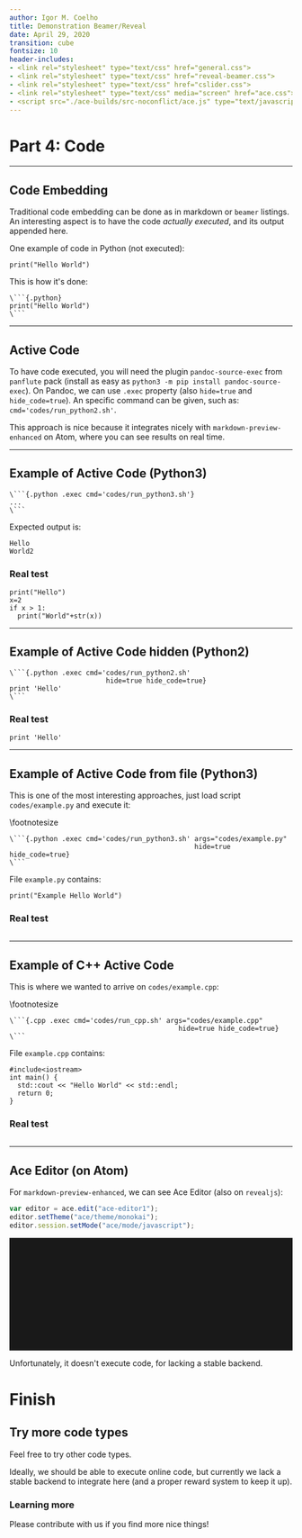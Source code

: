 ```yaml
---
author: Igor M. Coelho
title: Demonstration Beamer/Reveal
date: April 29, 2020
transition: cube
fontsize: 10
header-includes:
- <link rel="stylesheet" type="text/css" href="general.css">
- <link rel="stylesheet" type="text/css" href="reveal-beamer.css">
- <link rel="stylesheet" type="text/css" href="cslider.css">
- <link rel="stylesheet" type="text/css" media="screen" href="ace.css">
- <script src="./ace-builds/src-noconflict/ace.js" type="text/javascript" charset="utf-8"></script>
---
```


# Part 4: Code

--------

## Code Embedding

Traditional code embedding can be done as in markdown or `beamer` listings. An interesting aspect is to have the code *actually executed*, and its output appended here.

One example of code in Python (not executed):
```{.python}
print("Hello World")
```

This is how it's done:
```
\```{.python}
print("Hello World")
\```
```

--------

## Active Code

To have code executed, you will need the plugin `pandoc-source-exec` from `panflute` pack (install as easy as `python3 -m pip install pandoc-source-exec`).
On Pandoc, we can use `.exec` property (also `hide=true` and `hide_code=true`).
An specific command can be given, such as: `cmd='codes/run_python2.sh'`.

This approach is nice because it integrates nicely with `markdown-preview-enhanced` on Atom, where you can see results on real time.


-------

## Example of Active Code (Python3)


```
\```{.python .exec cmd='codes/run_python3.sh'}
...
\```
```

Expected output is:
```
Hello
World2
```

### Real test

```{.python .exec cmd='codes/run_python3.sh'}
print("Hello")
x=2
if x > 1:
  print("World"+str(x))
```


-------

## Example of Active Code hidden (Python2)


```
\```{.python .exec cmd='codes/run_python2.sh'
                        hide=true hide_code=true}
print 'Hello'
\```
```

### Real test

```{.python .exec cmd='codes/run_python2.sh' hide=true hide_code=true }
print 'Hello'
```


--------

## Example of Active Code from file (Python3)

This is one of the most interesting approaches, just load script `codes/example.py` and execute it:


\footnotesize

```
\```{.python .exec cmd='codes/run_python3.sh' args="codes/example.py"
                                              hide=true hide_code=true}
\```
```

File `example.py` contains:
```{.python}
print("Example Hello World")
```

### Real test

```{.python .exec cmd='codes/run_python3.sh' args="codes/example.py" hide=true hide_code=true }
```

-------

## Example of C++ Active Code

This is where we wanted to arrive on `codes/example.cpp`:

\footnotesize

```
\```{.cpp .exec cmd='codes/run_cpp.sh' args="codes/example.cpp"
                                          hide=true hide_code=true}
\```
```

File `example.cpp` contains:
```{.cpp}
#include<iostream>
int main() {
  std::cout << "Hello World" << std::endl;
  return 0;
}
```

### Real test

```{.cpp .exec cmd='codes/run_cpp.sh' args="codes/example.cpp" hide=true hide_code=true }
```

--------

## Ace Editor (on Atom)

For `markdown-preview-enhanced`, we can see Ace Editor (also on `revealjs`):

<!-- BEGIN COMMENT -->

```javascript {cmd=true}
var editor = ace.edit("ace-editor1");
editor.setTheme("ace/theme/monokai");
editor.session.setMode("ace/mode/javascript");
```
<!-- END COMMENT -->

<!-- BEGIN COMMENT TO beamer -->

<div id="ace-editor1" style="height: 200px; background-color:#191919;"></div>

<script>
var editor = ace.edit("ace-editor1");
editor.setTheme("ace/theme/monokai");
editor.session.setMode("ace/mode/javascript");
</script>

Unfortunately, it doesn't execute code, for lacking a stable backend.

<!-- END COMMENT TO beamer -->

# Finish

## Try more code types

Feel free to try other code types.

Ideally, we should be able to execute online code, but currently we lack a stable backend to integrate here (and a proper reward system to keep it up).

### Learning more
Please contribute with us if you find more nice things!
